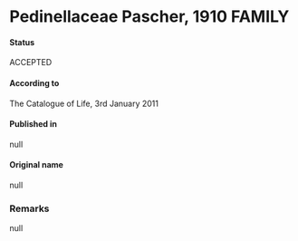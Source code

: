 Pedinellaceae Pascher, 1910 FAMILY
=======

#### Status
ACCEPTED

#### According to
The Catalogue of Life, 3rd January 2011

#### Published in
null

#### Original name
null

### Remarks
null